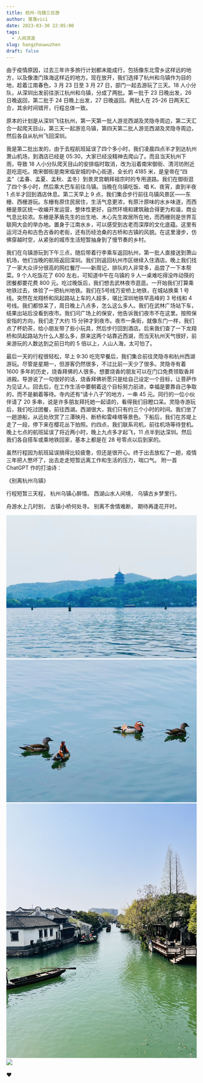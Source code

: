 ```yaml
---
title: 杭州-乌镇三日游
author: 落落vici
date: 2023-03-30 22:05:00
tags:
  - 人间流浪
slug: hangzhouwuzhen
draft: false
---
```


由于疫情原因，过去三年许多旅行计划都未能成行，包括像东北雪乡这样远的地方，以及像澳门珠海这样近的地方。现在放开，我们选择了杭州和乌镇作为目的地，趁着江南春色，3 月 23 日至 3 月 27 日，部门一起去游玩了三天。18 人小分队，从深圳出发前往浙江杭州和乌镇，分成了两批。第一批于 23 日晚出发，26 日晚返回，第二批于 24 日晚上出发，27 日晚返回。两批人在 25-26 日两天汇合，其余时间错开，行程总体一致。

原本的计划是从深圳飞往杭州，第一天第一批人游览西湖及灵隐寺周边，第二天汇合一起爬天目山，第三天一起游览乌镇，第四天第二批人游览西湖及灵隐寺周边，然后各自从杭州飞回深圳。

我是第二批出发的，由于去程航班延误了四个多小时，我们凌晨四点半才到达杭州萧山机场，到酒店已经是 05:30，大家已经没精神去爬山了。而且当天杭州下雨，导致 18 人小分队爬天目山的安排临时取消，改为沿着南宋御街、清河坊附近逛吃逛吃。南宋御街是南宋临安城的中心街道，全长约 4185 米，是皇帝在“四孟”（孟春、孟夏、孟秋、孟冬）到景灵宫朝拜祖宗时的专用道路。我们在御街逛了四个多小时，然后乘大巴车前往乌镇。当晚在乌镇吃饭、唱 K、夜宵，直到半夜 1 点半才回到酒店休息。第二天早上 9 点，我们集合步行前往乌镇风景区——东栅、西栅游玩。东栅有原住民居住，生活气息更浓，有原汁原味的水乡味道，而西栅是景区统一收编开发运营，整体性更好，自然环境和建筑融合得更为和谐，商业气息比较浓。东栅是茅盾先生的出生地、木心先生故居所在地，而西栅则是世界互联网大会的举办地。置身于江南水乡，可以感受到古老而深厚的文化底蕴。这里有运河泛舟和古色古香的老街，还有历经沧桑的古桥和古镇的风貌。在这里漫步，仿佛穿越时空，从紧张的城市生活短暂抽身到了慢节奏的乡村。

我们在乌镇游玩到下午三点，随后带着行李乘车返回杭州，第一批人直接送到萧山机场，他们当晚的航班返回深圳。我们则返回杭州市区继续入住酒店。晚上我们找了一家大众评分很高的网红餐厅——新周记，排队的人非常多，品尝了一下本帮菜。9 个人吃饭花了 600 左右，可知道中午在乌镇的 9 人一桌难吃得没咋动筷的团餐都要花费 800 元。吃过晚饭后，我们想去武林夜市逛逛。一开始我们打算乘地铁过去，体验了一把杭州地铁。我们在5号线万安桥上地铁，在城站换乘 1 号线。突然在龙翔桥和凤起路站上车的人超多，堪比深圳地铁早高峰的 3 号线和 4 号线。我们都惊呆了，周日晚上八点多，怎么这么多人。我们在武林广场站下车，结果出站后没看到夜市。我们问广场上的保安，他告诉我们夜市不在这里。按照保安指的方向，我们走了大约 15 分钟才到夜市。夜市一条街，就像东门一样，我们点了杯奶茶，给小朋友带了些小玩具，然后步行回到酒店。后来我们查了一下龙翔桥和凤起路站为什么人那么多，原来这两个站靠近西湖，而当天杭州天气很好，前来游玩的人数达到之前日均的 5 倍以上，人山人海，太可怕了。

最后一天的行程很轻松，早上 9:30 吃完早餐后，我们集合前往灵隐寺和杭州西湖游玩。尽管是星期一，但游客仍然很多，不过比前一天少了很多。灵隐寺有着 1600 多年的历史，烧香拜佛的人很多。想要烧香的朋友可以在门口免费领取香并进殿。导游说了一句很好的话，烧香拜佛祈愿只是给自己设定一个目标，让菩萨作为见证人。回去后，在工作生活中要朝着这个目标努力前进，幸福是要靠自己争取的，而不是躺着等待。寺内还有“请十八子”的地方，一串 45 元。同行的一位小伙伴请了 20 多串，说是许多朋友拜托她一起请的，看得我们目瞪口呆。灵隐寺游玩后，我们吃过团餐，前往西湖。西湖很大，我们只有约三个小时的时间。我们坐了一趟游船，从远处欣赏了三潭映月、断桥和雷峰塔等景色。下船后，我们在苏堤上走了一段，停下来在樱花丛下拍照。约四点，我们联系司机，前往机场等待登机。晚上七点的航班延误了将近两小时，晚上九点多才起飞，11 点半到达深圳。然后我们各自搭车或乘地铁回家，基本上都是在 28 号零点以后到家的。

虽然行程因为航班延误搞得比较疲惫，但还是很开心。终于出去放松了一趟，疫情三年把人憋坏了，出去走走短暂远离工作和生活的压力，喘口气。
附一首 ChatGPT 作的打油诗：

《别离杭州乌镇》

行程短暂三天程， 杭州乌镇心醉情。 
西湖山水人间境， 乌镇古乡梦里行。

舟游水上几时别， 古镇小桥何处寻。 
别离不舍情难断， 期待再逢花开时。

<gallery>![](https://raw.githubusercontent.com/cosine00/Image/main/202309150953115.jpeg)![](https://raw.githubusercontent.com/cosine00/Image/main/202309150953116.jpeg)![](https://raw.githubusercontent.com/cosine00/Image/main/202309150953117.jpeg)![](https://raw.githubusercontent.com/cosine00/Image/main/202309150953119.jpeg)<gallery>

❤
